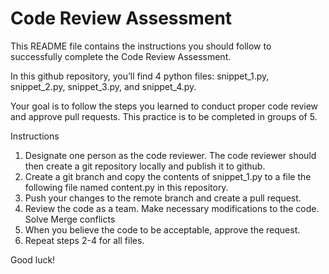 # Code Review Assessment
This README file contains the instructions you should follow to successfully complete the Code Review Assessment.

In this github repository, you’ll find 4 python files: snippet_1.py, snippet_2.py, snippet_3.py, and snippet_4.py.

Your goal is to follow the steps you learned to conduct proper code review and approve pull requests. This practice is to be completed in groups of 5.

Instructions
1. Designate one person as the code reviewer. The code reviewer should then create a git repository locally and publish it to github.
2. Create a git branch and copy the contents of snippet_1.py to a file the following file named content.py in this repository.
3. Push your changes to the remote branch and create a pull request.
4. Review the code as a team. Make necessary modifications to the code. Solve Merge conflicts
5. When you believe the code to be acceptable, approve the request.
6. Repeat steps 2-4 for all files.

Good luck!